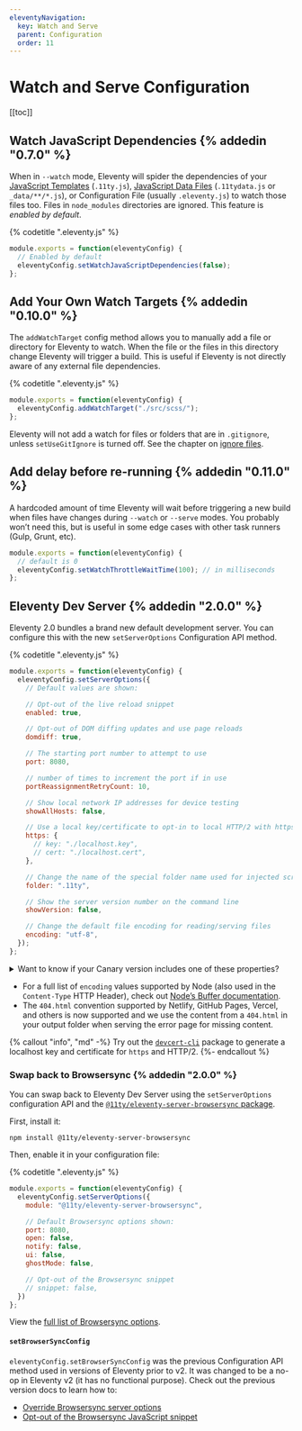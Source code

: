 ```yaml
---
eleventyNavigation:
  key: Watch and Serve
  parent: Configuration
  order: 11
---
```

# Watch and Serve Configuration

[[toc]]

## Watch JavaScript Dependencies {% addedin "0.7.0" %}

When in `--watch` mode, Eleventy will spider the dependencies of your [JavaScript Templates](/docs/languages/javascript/) (`.11ty.js`), [JavaScript Data Files](/docs/data-js/) (`.11tydata.js` or `_data/**/*.js`), or Configuration File (usually `.eleventy.js`) to watch those files too. Files in `node_modules` directories are ignored. This feature is _enabled by default_.

{% codetitle ".eleventy.js" %}

```js
module.exports = function(eleventyConfig) {
  // Enabled by default
  eleventyConfig.setWatchJavaScriptDependencies(false);
};
```

## Add Your Own Watch Targets {% addedin "0.10.0" %}

The `addWatchTarget` config method allows you to manually add a file or directory for Eleventy to watch. When the file or the files in this directory change Eleventy will trigger a build. This is useful if Eleventy is not directly aware of any external file dependencies.

{% codetitle ".eleventy.js" %}

```js
module.exports = function(eleventyConfig) {
  eleventyConfig.addWatchTarget("./src/scss/");
};
```

Eleventy will not add a watch for files or folders that are in `.gitignore`, unless `setUseGitIgnore` is turned off. See the chapter on [ignore files](/docs/ignores/#opt-out-of-using-.gitignore).

## Add delay before re-running {% addedin "0.11.0" %}

A hardcoded amount of time Eleventy will wait before triggering a new build when files have changes during `--watch` or `--serve` modes. You probably won’t need this, but is useful in some edge cases with other task runners (Gulp, Grunt, etc).

```js
module.exports = function(eleventyConfig) {
  // default is 0
  eleventyConfig.setWatchThrottleWaitTime(100); // in milliseconds
};
```

## Eleventy Dev Server {% addedin "2.0.0" %}

Eleventy 2.0 bundles a brand new default development server. You can configure this with the new `setServerOptions` Configuration API method.

{% codetitle ".eleventy.js" %}

```js
module.exports = function(eleventyConfig) {
  eleventyConfig.setServerOptions({
    // Default values are shown:

    // Opt-out of the live reload snippet
    enabled: true,

    // Opt-out of DOM diffing updates and use page reloads
    domdiff: true,

    // The starting port number to attempt to use
    port: 8080,

    // number of times to increment the port if in use
    portReassignmentRetryCount: 10,

    // Show local network IP addresses for device testing
    showAllHosts: false,

    // Use a local key/certificate to opt-in to local HTTP/2 with https
    https: {
      // key: "./localhost.key",
      // cert: "./localhost.cert",
    },

    // Change the name of the special folder name used for injected scripts
    folder: ".11ty",

    // Show the server version number on the command line
    showVersion: false,

    // Change the default file encoding for reading/serving files
    encoding: "utf-8",
  });
};
```

<details>
<summary>Want to know if your Canary version includes one of these properties?</summary>

* `domdiff` was added in `v2.0.0-canary.3`
* `showVersion` was added in `v2.0.0-canary.3`
* `encoding` was added in `v2.0.0-canary.4`
* `404.html` support added in `v2.0.0-canary.4`

</details>

* For a full list of `encoding` values supported by Node (also used in the `Content-Type` HTTP Header), check out [Node’s Buffer documentation](https://nodejs.org/api/buffer.html#buffers-and-character-encodings).
* The `404.html` convention supported by Netlify, GitHub Pages, Vercel, and others is now supported and we use the content from a `404.html` in your output folder when serving the error page for missing content.

{% callout "info", "md" -%}
Try out the [`devcert-cli`](https://github.com/davewasmer/devcert-cli) package to generate a localhost key and certificate for `https` and HTTP/2.
{%- endcallout %}

### Swap back to Browsersync {% addedin "2.0.0" %}

You can swap back to Eleventy Dev Server using the `setServerOptions` configuration API and the [`@11ty/eleventy-server-browsersync` package](https://github.com/11ty/eleventy-server-browsersync).

First, install it:

```
npm install @11ty/eleventy-server-browsersync
```

Then, enable it in your configuration file:

{% codetitle ".eleventy.js" %}

```js
module.exports = function(eleventyConfig) {
  eleventyConfig.setServerOptions({
    module: "@11ty/eleventy-server-browsersync",

    // Default Browsersync options shown:
    port: 8080,
    open: false,
    notify: false,
    ui: false,
    ghostMode: false,

    // Opt-out of the Browsersync snippet
    // snippet: false,
  })
};
```

View the [full list of Browsersync options](https://browsersync.io/docs/options).

#### `setBrowserSyncConfig`

`eleventyConfig.setBrowserSyncConfig` was the previous Configuration API method used in versions of Eleventy prior to v2. It was changed to be a no-op in Eleventy v2 (it has no functional purpose). Check out the previous version docs to learn how to:

* [Override Browsersync server options](https://v1-0-0.11ty.dev/docs/watch-serve/#override-browsersync-server-options)
* [Opt-out of the Browsersync JavaScript snippet](https://v1-0-0.11ty.dev/docs/watch-serve/#opt-out-of-the-browsersync-javascript-snippet)
